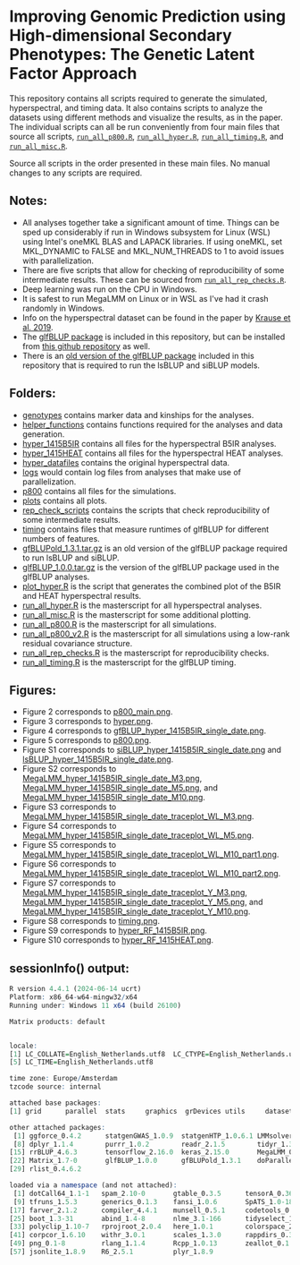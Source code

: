 # Improving Genomic Prediction using High-dimensional Secondary Phenotypes: The Genetic Latent Factor Approach

This repository contains all scripts required to generate the simulated, hyperspectral, and timing data. It also contains scripts to analyze the datasets using different methods and visualize the results, as in the paper. The individual scripts can all be run conveniently from four main files that source all scripts, [`run_all_p800.R`](run_all_p800.R), [`run_all_hyper.R`](run_all_hyper.R), [`run_all_timing.R`](run_all_timing.R), and [`run_all_misc.R`](run_all_misc.R).

Source all scripts in the order presented in these main files. No manual changes to any scripts are required.

## Notes:

-   All analyses together take a significant amount of time. Things can be sped up considerably if run in Windows subsystem for Linux (WSL) using Intel's oneMKL BLAS and LAPACK libraries. If using oneMKL, set MKL_DYNAMIC to FALSE and MKL_NUM_THREADS to 1 to avoid issues with parallelization.
-   There are five scripts that allow for checking of reproducibility of some intermediate results. These can be sourced from [`run_all_rep_checks.R`](run_all_rep_checks.R).
-   Deep learning was run on the CPU in Windows.
-   It is safest to run MegaLMM on Linux or in WSL as I've had it crash randomly in Windows.
-   Info on the hyperspectral dataset can be found in the paper by [Krause et al. 2019](https://doi.org/10.1534/g3.118.200856).
-   The [glfBLUP package](glfBLUP_1.0.0.tar.gz) is included in this repository, but can be installed from [this github repository](https://github.com/KillianMelsen/glfBLUP) as well.
-   There is an [old version of the glfBLUP package](gfBLUPold_1.3.1.tar.gz) included in this repository that is required to run the lsBLUP and siBLUP models.

## Folders:
-   [genotypes](genotypes) contains marker data and kinships for the analyses.
-   [helper_functions](helper_functions) contains functions required for the analyses and data generation.
-   [hyper_1415B5IR](hyper_1415B5IR) contains all files for the hyperspectral B5IR analyses.
-   [hyper_1415HEAT](hyper_1415HEAT) contains all files for the hyperspectral HEAT analyses.
-   [hyper_datafiles](hyper_datafiles) contains the original hyperspectral data.
-   [logs](logs) would contain log files from analyses that make use of parallelization.
-   [p800](p800) contains all files for the simulations.
-   [plots](plots) contains all plots.
-   [rep_check_scripts](rep_check_scripts) contains the scripts that check reproducibility of some intermediate results.
-   [timing](timing) contains files that measure runtimes of glfBLUP for different numbers of features.
-   [gfBLUPold_1.3.1.tar.gz](gfBLUPold_1.3.1.tar.gz) is an old version of the glfBLUP package required to run lsBLUP and siBLUP.
-   [glfBLUP_1.0.0.tar.gz](glfBLUP_1.0.0.tar.gz) is the version of the glfBLUP package used in the glfBLUP analyses.
-   [plot_hyper.R](plot_hyper.R) is the script that generates the combined plot of the B5IR and HEAT hyperspectral results.
-   [run_all_hyper.R](run_all_hyper.R) is the masterscript for all hyperspectral analyses.
-   [run_all_misc.R](run_all_misc.R) is the masterscript for some additional plotting.
-   [run_all_p800.R](run_all_p800.R) is the masterscript for all simulations.
-   [run_all_p800_v2.R](run_all_p800_V2.R) is the masterscript for all simulations using a low-rank residual covariance structure.
-   [run_all_rep_checks.R](run_all_rep_checks.R) is the masterscript for reproducibility checks.
-   [run_all_timing.R](run_all_timing.R) is the masterscript for the glfBLUP timing.

## Figures:
-   Figure 2 corresponds to [p800_main.png](plots/p800_main.png).
-   Figure 3 corresponds to [hyper.png](plots/hyper.png).
-   Figure 4 corresponds to [gfBLUP_hyper_1415B5IR_single_date.png](plots/gfBLUP_hyper_1415B5IR_single_date.png).
-   Figure 5 corresponds to [p800.png](plots/p800.png).
-   Figure S1 corresponds to [siBLUP_hyper_1415B5IR_single_date.png](plots/siBLUP_hyper_1415B5IR_single_date.png) and [lsBLUP_hyper_1415B5IR_single_date.png](plots/lsBLUP_hyper_1415B5IR_single_date.png).
-   Figure S2 corresponds to [MegaLMM_hyper_1415B5IR_single_date_M3.png](plots/MegaLMM_hyper_1415B5IR_single_date_M3.png), [MegaLMM_hyper_1415B5IR_single_date_M5.png](plots/MegaLMM_hyper_1415B5IR_single_date_M5.png), and [MegaLMM_hyper_1415B5IR_single_date_M10.png](plots/MegaLMM_hyper_1415B5IR_single_date_M10.png).
-   Figure S3 corresponds to [MegaLMM_hyper_1415B5IR_single_date_traceplot_WL_M3.png](plots/MegaLMM_hyper_1415B5IR_single_date_traceplot_WL_M3.png).
-   Figure S4 corresponds to [MegaLMM_hyper_1415B5IR_single_date_traceplot_WL_M5.png](plots/MegaLMM_hyper_1415B5IR_single_date_traceplot_WL_M5.png).
-   Figure S5 corresponds to [MegaLMM_hyper_1415B5IR_single_date_traceplot_WL_M10_part1.png](plots/MegaLMM_hyper_1415B5IR_single_date_traceplot_WL_M10_part1.png).
-   Figure S6 corresponds to [MegaLMM_hyper_1415B5IR_single_date_traceplot_WL_M10_part2.png](plots/MegaLMM_hyper_1415B5IR_single_date_traceplot_WL_M10_part2.png).
-   Figure S7 corresponds to [MegaLMM_hyper_1415B5IR_single_date_traceplot_Y_M3.png](plots/MegaLMM_hyper_1415B5IR_single_date_traceplot_Y_M3.png), [MegaLMM_hyper_1415B5IR_single_date_traceplot_Y_M5.png](plots/MegaLMM_hyper_1415B5IR_single_date_traceplot_Y_M5.png), and [MegaLMM_hyper_1415B5IR_single_date_traceplot_Y_M10.png](plots/MegaLMM_hyper_1415B5IR_single_date_traceplot_Y_M10.png).
-   Figure S8 corresponds to [timing.png](plots/timing.png).
-   Figure S9 corresponds to [hyper_RF_1415B5IR.png](plots/hyper_RF_1415B5IR.png).
-   Figure S10 corresponds to [hyper_RF_1415HEAT.png](plots/hyper_RF_1415HEAT.png).

## sessionInfo() output:
```R
R version 4.4.1 (2024-06-14 ucrt)
Platform: x86_64-w64-mingw32/x64
Running under: Windows 11 x64 (build 26100)

Matrix products: default


locale:
[1] LC_COLLATE=English_Netherlands.utf8  LC_CTYPE=English_Netherlands.utf8    LC_MONETARY=English_Netherlands.utf8 LC_NUMERIC=C                        
[5] LC_TIME=English_Netherlands.utf8    

time zone: Europe/Amsterdam
tzcode source: internal

attached base packages:
[1] grid      parallel  stats     graphics  grDevices utils     datasets  methods   base     

other attached packages:
 [1] ggforce_0.4.2      statgenGWAS_1.0.9  statgenHTP_1.0.6.1 LMMsolver_1.0.8    lubridate_1.9.3    forcats_1.0.0      stringr_1.5.1     
 [8] dplyr_1.1.4        purrr_1.0.2        readr_2.1.5        tidyr_1.3.1        tibble_3.2.1       tidyverse_2.0.0    ggplot2_3.5.1     
[15] rrBLUP_4.6.3       tensorflow_2.16.0  keras_2.15.0       MegaLMM_0.9.5      MCMCglmm_2.36      ape_5.8-1          coda_0.19-4.1     
[22] Matrix_1.7-0       glfBLUP_1.0.0      gfBLUPold_1.3.1    doParallel_1.0.17  iterators_1.0.14   foreach_1.5.2      tictoc_1.2.1      
[29] rlist_0.4.6.2     

loaded via a namespace (and not attached):
 [1] dotCall64_1.1-1   spam_2.10-0       gtable_0.3.5      tensorA_0.36.2.1  lattice_0.22-6    tzdb_0.4.0        vctrs_0.6.5       tools_4.4.1      
 [9] tfruns_1.5.3      generics_0.1.3    fansi_1.0.6       SpATS_1.0-18      pkgconfig_2.0.3   data.table_1.16.0 lifecycle_1.0.4   cubature_2.1.1   
[17] farver_2.1.2      compiler_4.4.1    munsell_0.5.1     codetools_0.2-20  pillar_1.9.0      nloptr_2.1.1      whisker_0.4.1     MASS_7.3-61      
[25] boot_1.3-31       abind_1.4-8       nlme_3.1-166      tidyselect_1.2.1  digest_0.6.37     stringi_1.8.4     reshape2_1.4.4    splines_4.4.1    
[33] polyclip_1.10-7   rprojroot_2.0.4   here_1.0.1        colorspace_2.1-1  cli_3.6.3         magrittr_2.0.3    base64enc_0.1-3   utf8_1.2.4       
[41] corpcor_1.6.10    withr_3.0.1       scales_1.3.0      rappdirs_0.3.3    timechange_0.3.0  lme4_1.1-35.5     reticulate_1.39.0 hms_1.1.3        
[49] png_0.1-8         rlang_1.1.4       Rcpp_1.0.13       zeallot_0.1.0     glue_1.7.0        tweenr_2.0.3      rstudioapi_0.16.0 minqa_1.2.8      
[57] jsonlite_1.8.9    R6_2.5.1          plyr_1.8.9
```
